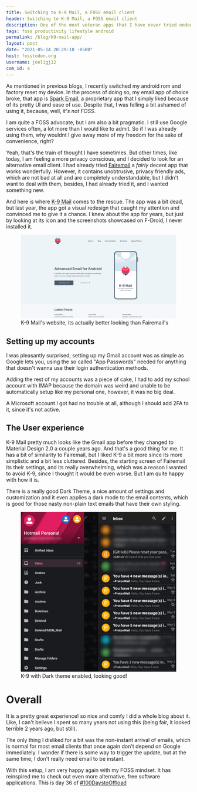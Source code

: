 ```yaml
---
title: Switching to K-9 Mail, a FOSS email client
header: Switching to K-9 Mail, a FOSS email client
description: One of the most veteran apps that I have never tried ended up making me go into a search for being more productive, although I don't think it will make a difference  
tags: foss productivity lifestyle android 
permalink: /blog/k9-mail-app/ 
layout: post 
date: "2021-05-14 20:29:18 -0500" 
host: fosstodon.org 
username: joeligj12 
com_id: a 
--- 
```



As mentioned in previous blogs, I recently switched my android rom and factory
reset my device. In the process of doing so, my email app of choice broke, that
app is [Spark Email](https://sparkmailapp.com), a proprietary app that I
simply liked because of its pretty UI and ease of use. Despite that, I
was felling a bit ashamed of using it, because, well, *it's not FOSS*.

I am quite a FOSS advocate, but I am also a bit pragmatic. I still use
Google services often, a lot more than I would like to admit. So if I was
already using them, why wouldnt I give away more of my freedom for the sake
of convenience, right? 

Yeah, that's the train of thought I have sometimes. But other times, like
today, I am feeling a more privacy conscious, and I decided to look for an
alternative email client. I had already tried
[Fairemail](https://email.faircode.eu/) a *fairly* decent app that works
wonderfully. However, it contains unobtrusive, privacy friendly  ads, which
are not bad at all and are completely understandable, but I didn't want to
deal with them, besides, I had already tried it, and I wanted something
new.

And here is where [K-9 Mail](https://k9mail.app) comes to the rescue. The
app was a bit dead, but last year, the app got a visual redesign that
caught my attention and convinced me to give it a chance. I knew about the
app for years, but just by looking at its icon and the screenshots
showcased on F-Droid, I never installed it.


<figure>
<img  src="/assets/images/blogs/2021-05-13/k9-website.webp" />
<figcaption>K-9 Mail's website, its actually better looking than
Fairemail's</figcaption>
</figure>


## Setting up my accounts

I was pleasantly surprised, setting up my Gmail account was as simple as 
Google lets you, using the so called "App Passwords" needed for anything 
that doesn't wanna use their login authentication methods.

Adding the rest of my accounts was a piece of cake, I had to add my school
account with IMAP because the domain was weird and unable to be
automatically setup like my personal one, however, it was no big deal.

A Microsoft account I got had no trouble at all, although I should add 2FA
to it, since it's not active.

## The User experience

K-9 Mail pretty much looks like the Gmail app before they changed to
Material Design 2.0 a couple years ago. And that's a good thing for me. It
has a bit of similarity to Fairemail, but I liked K-9 a bit more since its more
simplistic and a bit less cluttered. Besides, the starting screen of
Fairemail its their settings, and its really overwhelming, which was a
reason I wanted to avoid K-9, since I thought it would be even worse. But I
am quite happy with how it is.

There is a really good Dark Theme, a nice amount of settings and
customization and it even applies a dark mode to the email contents, which
is good for those nasty non-plain text emails that have their own styling.


<figure>
<img  src="/assets/images/blogs/2021-05-13/setup.webp" />
<figcaption>K-9 with Dark theme enabled, looking good!</figcaption>
</figure>

# Overall

It is a pretty great experience! so nice and comfy I did a whole blog about
it. Like, I can't believe I spent so many years not using this (being fair,
it looked terrible 2 years ago, but still).

The only thing I disliked for a bit was the non-instant arrival of emails,
which is normal for most email clients that once again don't depend on
Google immediately. I wonder if there is some way to trigger the update,
but at the same time, I don't really need email to be instant.

With this setup, I am very happy again with my FOSS mindset. It has
reinspired me to check out even more alternative, free software
applications. This is day 36 of 
[#100DaystoOffload](https://100DaystoOffload.com)










